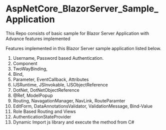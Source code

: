 # AspNetCore_BlazorServer_Sample_Application
This Repo consists of basic sample for Blazor Server Application with Advance features implemented

Features implemented in this Blazor Server sample application listed below.
1. Username, Password based Authentication.
2. Component
3. TwoWayBinding,
4. Bind,
5. Parameter, EventCallback, Attributes
6. IJSRuntime, JSInvokable, IJSObjectReference
7. DotNet, DotNetObjectReference
8. @Ref, ModelPopup
9. Routing, NavagationManager, NavLink, RouteParamter
10. EditForm, DataAnnotationsValidator, ValidationMessage, Bind-Value
11. Role Based Routing and Views
12. AuthenticationStateProvider
13. Dynamic Import js library and execute the method from C#
